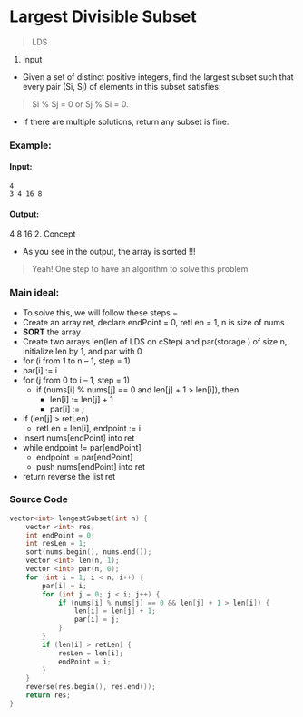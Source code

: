 # Largest Divisible Subset
> LDS
1. Input
* Given a set of distinct positive integers, find the largest subset such that every pair (Si, Sj) of elements in this subset satisfies:
> Si % Sj = 0 or Sj % Si = 0.
* If there are multiple solutions, return any subset is fine.
### Example:
#### Input:
```
4
3 4 16 8
```
#### Output:
4 8 16
2. Concept
* As you see in the output, the array is sorted !!!
> Yeah! One step to have an algorithm to solve this problem
### Main ideal: 
* To solve this, we will follow these steps −
 * Create an array ret, declare endPoint = 0, retLen = 1, n is size of nums
 * **SORT** the array
 * Create two arrays len(len of LDS on cStep) and par(storage ) of size n, initialize len by 1, and par with 0
 * for (i from 1 to n – 1, step = 1)
  * par[i] := i
  * for (j from 0 to i – 1, step = 1)
    * if (nums[i] % nums[j] == 0 and len[j] + 1 > len[i]), then
      * len[i] := len[j] + 1
      * par[i] := j
  * if (len[j] > retLen) 
    * retLen = len[i], endpoint := i
  * Insert nums[endPoint] into ret
  * while endpoint != par[endPoint]
    * endpoint := par[endPoint]
    * push nums[endPoint] into ret
* return reverse the list ret
### Source Code 
``` C++
vector<int> longestSubset(int n) {
    vector <int> res;
    int endPoint = 0;
    int resLen = 1;
    sort(nums.begin(), nums.end());
    vector <int> len(n, 1);
    vector <int> par(n, 0);
    for (int i = 1; i < n; i++) {
        par[i] = i;
        for (int j = 0; j < i; j++) {
            if (nums[i] % nums[j] == 0 && len[j] + 1 > len[i]) {
                len[i] = len[j] + 1;
                par[i] = j;
            }
        }
        if (len[i] > retLen) {
            resLen = len[i];
            endPoint = i;
        }
    }
    reverse(res.begin(), res.end());
    return res;
}
```

